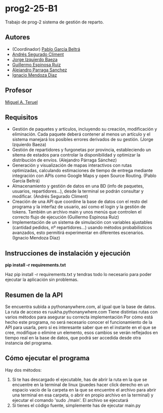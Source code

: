 # prog2-25-B1
Trabajo de prog-2 sistema de gestión de reparto.

## Autores
* (Coordinador) [Pablo García Beltrá](https://github.com/pgb64)
* [Andrés Segurado Climent](https://github.com/Bonew24)
* [Jorge Izquierdo Baeza](https://github.com/jorgeizquierdo-git)
* [Guillermo Espinosa Ruiz](https://github.com/ruukhaUA)
* [Alejandro Parraga Sanchez](https://github.com/w4lexf)
* [Ignacio Mendoza Diaz](https://github.com/imd24)

## Profesor
[Miguel A. Teruel](https://github.com/materuel-ua)

## Requisitos
* Gestión de paquetes y artículos, incluyendo su creación, modificación y eliminación. Cada paquete deberá contener al menos un artículo y el sistema manejará los posibles errores derivados de su gestión. (Jorge Izquierdo Baeza)  
* Gestión de repartidores y furgonetas por provincia, estableciendo un sitema de estados para controlar la disponibilidad y optimizar la distribución de envíos.  (Alejandro Párraga Sánchez) 
* Generación y visualización de mapas interactivos con rutas optimizadas, calculando estimaciones de tiempo de entrega mediante integración con APIs como Google Maps y open Source Routing. (Pablo García Beltrá) 
* Almacenamiento y gestión de datos en una BD (info de paquetes, usuarios, repartidores...), desde la terminal se podrán consultar y modificar. (Andrés Segurado Climent) 
* Creación de una API que coordine la base de datos con el resto del programa y la interfaz de usuario, así como el login y la gestión de tokens. También un archivo main y unos menús que controlen el correcto flujo de ejecución (Guillermo Espinosa Ruiz) 
* Implementación de un sistema de simulación con variables ajustables (cantidad pedidos, nº repartidores...) usando métodos probabilísticos avanzados, esto permitirá experimentar en diferentes escenarios. (Ignacio Mendoza Díaz) 

## Instrucciones de instalación y ejecución
[//]: # (En primer lugar hay que activar el entorno virtual, para ello, ejecuta en la terminal el siguiente comando: python -m venv venvpaquetes) 
[//]: # (luego: source entorno_virtual/bin/activate.)
[//]: # (IMPORTANTE: No ejecutar en thonny, usar Visual Studio)

[//]: # (Ahora procedemos a instalar todas las dependencias:)

**pip install -r requirements.txt**

Haz pip install -r requirements.txt y tendras todo lo necesario para poder ejecutar la aplicación sin problemas.


## Resumen de la API
Se encuentra subida a pythonanywhere.com, al igual que la base de datos. La ruta de acceso es ruukha.pythonanywhere.com
Tiene distintas rutas con varios métodos para asegurar su correcta implementación
Por cómo está hecho este programa, no será necesario conocer el funcionamiento de la API para usarla, pero sí es interesante saber que en el instante en el que se cree, modifique o elimine un elemento, esos cambios se verán reflejados en tiempo real en la base de datos, que podrá ser accedida desde otra instancia del programa.

## Cómo ejecutar el programa
Hay dos métodos:
1. Si te has descargado el ejecutable, has de abrir la ruta en la que se encuentre en la terminal de linux (puedes hacer click derecho en un espacio vacío de la carpeta en la que se encuentre el archivo para abrir una terminal en esa carpeta, o abrir en propio archivo en la terminal) y ejecutar el comando 'sudo ./main'. El archivo se ejecutará
2. Si tienes el código fuente, simplemente has de ejecutar main.py
